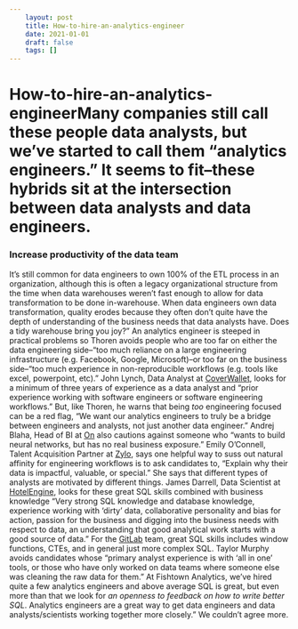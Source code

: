 ```yaml
---
 	layout: post
 	title: How-to-hire-an-analytics-engineer
 	date: 2021-01-01
 	draft: false
 	tags: []
---
```


# How-to-hire-an-analytics-engineerMany companies still call these people data analysts, but we’ve started to call them “analytics engineers.” It seems to fit–these hybrids sit at the intersection between data analysts and data engineers.
### Increase productivity of the data team
It’s still common for data engineers to own 100% of the ETL process in an organization, although this is often a legacy organizational structure from the time when data warehouses weren’t fast enough to allow for data transformation to be done in-warehouse.
When data engineers own data transformation, quality erodes because they often don’t quite have the depth of understanding of the business needs that data analysts have.
Does a tidy warehouse bring you joy?” An analytics engineer is steeped in practical problems so Thoren avoids people who are too far on either the data engineering side–“too much reliance on a large engineering infrastructure (e.g. Facebook, Google, Microsoft)–or too far on the business side–“too much experience in non-reproducible workflows (e.g. tools like excel, powerpoint, etc).”
John Lynch, Data Analyst at [CoverWallet](https://www.coverwallet.com/), looks for a minimum of three years of experience as a data analyst and “prior experience working with software engineers or software engineering workflows.” But, like Thoren, he warns that being *too* engineering focused can be a red flag, “We want our analytics engineers to truly be a bridge between engineers and analysts, not just another data engineer.”
Andrej Blaha, Head of BI at [On](https://www.on-running.com/en-us/) also cautions against someone who “wants to build neural networks, but has no real business exposure.”
Emily O’Connell, Talent Acquisition Partner at [Zylo](https://zylo.com/), says one helpful way to suss out natural affinity for engineering workflows is to ask candidates to, “Explain why their data is impactful, valuable, or special.” She says that different types of analysts are motivated by different things.
James Darrell, Data Scientist at [HotelEngine](https://www.hotelengine.com/), looks for these great SQL skills combined with business knowledge “Very strong SQL knowledge and database knowledge, experience working with ‘dirty’ data, collaborative personality and bias for action, passion for the business and digging into the business needs with respect to data, an understanding that good analytical work starts with a good source of data.”
For the [GitLab](https://about.gitlab.com/) team, great SQL skills includes window functions, CTEs, and in general just more complex SQL.
Taylor Murphy avoids candidates whose “primary analyst experience is with ‘all in one’ tools, or those who have only worked on data teams where someone else was cleaning the raw data for them.”
At Fishtown Analytics, we’ve hired quite a few analytics engineers and above average SQL is great, but even more than that we look for *an openness to feedback on how to write better SQL*.
Analytics engineers are a great way to get data engineers and data analysts/scientists working together more closely.”
We couldn’t agree more.
